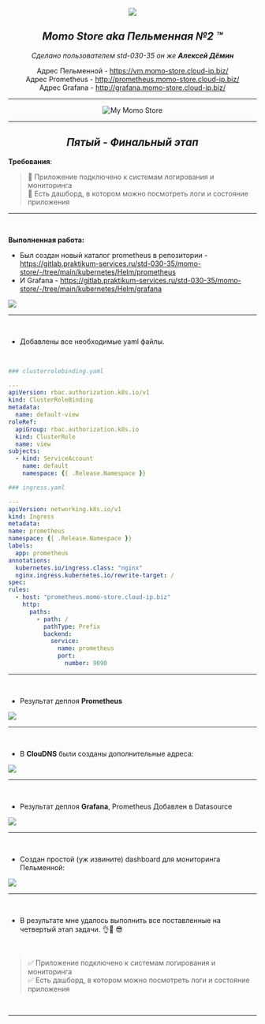 <div align="center"> 

![](/images/logo.png) 

##  *Momo Store aka Пельменная №2 &trade;*
*Сделано пользователем *std-030-35* он же **Алексей Дёмин***

Адрес Пельменной  - https://vm.momo-store.cloud-ip.biz/  
Адрес Prometheus  - http://prometheus.momo-store.cloud-ip.biz/  
Адрес Grafana - http://grafana.momo-store.cloud-ip.biz/

---
![My Momo Store](/images/storemomo.png "My Momo Store")  

---


## *Пятый - Финальный этап*
</div>

**Требования**:
> 🔎 Приложение подключено к системам логирования и мониторинга  
> 🔎 Есть дашборд, в котором можно посмотреть логи и состояние приложения  

---
  
<br>

**Выполненная работа:**

- Был создан новый каталог prometheus в репозитории - https://gitlab.praktikum-services.ru/std-030-35/momo-store/-/tree/main/kubernetes/Helm/prometheus  
- И Grafana -  https://gitlab.praktikum-services.ru/std-030-35/momo-store/-/tree/main/kubernetes/Helm/grafana  



![](/images/prometheus.png) 


---

<br>

- Добавлены все необходимые yaml файлы.  

<br>

```yaml
### clusterrolebinding.yaml

---
apiVersion: rbac.authorization.k8s.io/v1
kind: ClusterRoleBinding
metadata:
  name: default-view
roleRef:
  apiGroup: rbac.authorization.k8s.io
  kind: ClusterRole
  name: view
subjects:
  - kind: ServiceAccount
    name: default
    namespace: {{ .Release.Namespace }}

``` 
  
  ```yaml
### ingress.yaml

---
apiVersion: networking.k8s.io/v1
kind: Ingress
metadata:
  name: prometheus
  namespace: {{ .Release.Namespace }}
  labels:
    app: prometheus
  annotations:
    kubernetes.io/ingress.class: "nginx"
    nginx.ingress.kubernetes.io/rewrite-target: /
spec:
  rules:
    - host: "prometheus.momo-store.cloud-ip.biz"
      http:
        paths:
          - path: /
            pathType: Prefix
            backend:
              service:
                name: prometheus
                port:
                  number: 9090

``` 
---  
<br>  

- Результат деплоя **Prometheus**

![](/images/target.png) 

---  

<br>  

- В **ClouDNS** были созданы дополнительные адреса:

![](/images/dns-1.png) 



---  
<br>  

- Результат деплоя **Grafana**, Prometheus Добавлен в Datasource

![](/images/grafana.png) 


---  
<br>  

- Создан простой (уж извините) dashboard для мониторинга Пельменной:

![](/images/grafana-1.png) 

---  
<br>  

- В результате мне удалось выполнить все поставленные на четвертый этап задачи. 👌💪 😎  

<br>

>
> ✅ Приложение подключено к системам логирования и мониторинга  
> ✅ Есть дашборд, в котором можно посмотреть логи и состояние приложения 

<br>

---

